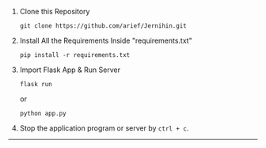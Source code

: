 1. Clone this Repository
   ```
   git clone https://github.com/arief/Jernihin.git
   ```

3. Install All the Requirements Inside "requirements.txt"
   ```
   pip install -r requirements.txt
   ```

4. Import Flask App & Run Server
   ```
   flask run
   ```
   or
   ```
   python app.py
   ```

5. Stop the application program or server by `ctrl + c`.

---
